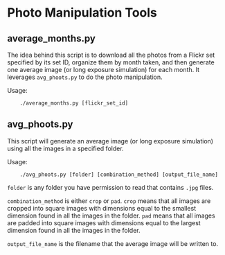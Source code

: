 # Photo Manipulation Tools

## average_months.py
The idea behind this script is to download all the photos from a Flickr set specified by its set ID, organize them by month taken, and then generate one average image (or long exposure simulation) for each month. It leverages `avg_phoots.py` to do the photo manipulation.

Usage:
```
    ./average_months.py [flickr_set_id]
```

## avg_phoots.py
This script will generate an average image (or long exposure simulation) using all the images in a specified folder. 

Usage: 
```
    ./avg_phoots.py [folder] [combination_method] [output_file_name]
```
`folder` is any folder you have permission to read that contains `.jpg` files.

`combination_method` is either `crop` or `pad`. `crop` means that all images are cropped into square images with dimensions equal to the smallest dimension found in all the images in the folder. `pad` means that all images are padded into square images with dimensions equal to the largest dimension found in all the images in the folder.

`output_file_name` is the filename that the average image will be written to.